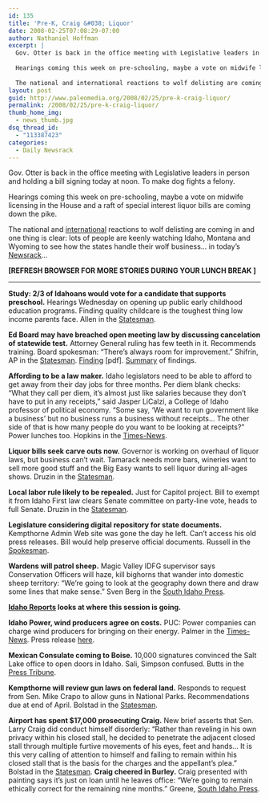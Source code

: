 ```yaml
---
id: 135
title: 'Pre-K, Craig &#038; Liquor'
date: 2008-02-25T07:08:29-07:00
author: Nathaniel Hoffman
excerpt: |
  Gov. Otter is back in the office meeting with Legislative leaders in person and holding a bill signing today at noon. To make dog fights a felony. <p />
  
  Hearings coming this week on pre-schooling, maybe a vote on midwife licensing in the House and a raft of special interest liquor bills are coming down the pike. <p />
  
  The national and international reactions to wolf delisting are coming in and one thing is clear: lots of people are keenly watching Idaho, Montana and Wyoming to see how the states handle their wolf business... in today's <a href="http://www.paleomedia.org/2008/02/25/pre-k-craig-liquor/">Newsrack</a>... <p />
layout: post
guid: http://www.paleomedia.org/2008/02/25/pre-k-craig-liquor/
permalink: /2008/02/25/pre-k-craig-liquor/
thumb_home_img:
  - news_thumb.jpg
dsq_thread_id:
  - "113387423"
categories:
  - Daily Newsrack
---
```

Gov. Otter is back in the office meeting with Legislative leaders in person and holding a bill signing today at noon. To make dog fights a felony. 

Hearings coming this week on pre-schooling, maybe a vote on midwife licensing in the House and a raft of special interest liquor bills are coming down the pike. 

The national and [international](http://www.guardian.co.uk/environment/2008/feb/24/endangeredspecies.conservation) reactions to wolf delisting are coming in and one thing is clear: lots of people are keenly watching Idaho, Montana and Wyoming to see how the states handle their wolf business&#8230; in today&#8217;s [Newsrack](http://www.paleomedia.org/2008/02/25/pre-k-craig-liquor/)&#8230; 

**[REFRESH BROWSER FOR MORE STORIES DURING YOUR LUNCH BREAK ]**



* * *

**Study: 2/3 of Idahoans would vote for a candidate that supports preschool.** Hearings Wednesday on opening up public early childhood education programs. Finding quality childcare is the toughest thing low income parents face. Allen in the [Statesman](http://www.idahostatesman.com/newsupdates/story/305207.html).

**Ed Board may have breached open meeting law by discussing cancelation of statewide test.** Attorney General ruling has few teeth in it. Recommends training. Board spokesman: &#8220;There&#8217;s always room for improvement.&#8221; Shifrin, AP in the [Statesman](http://www.idahostatesman.com/idahopolitics/story/302988.html). [Finding](http://www2.state.id.us/ag/newsrel/2008/BoardOfEducation_InvestigationReport_2-7-2008.pdf) [pdf]. [Summary](http://www2.state.id.us/ag/newsrel/2008/nr_feb222008.htm) of findings.

**Affording to be a law maker.** Idaho legislators need to be able to afford to get away from their day jobs for three months. Per diem blank checks: &#8220;What they call per diem, it&#8217;s almost just like salaries because they don&#8217;t have to put in any receipts,&#8221; said Jasper LiCalzi, a College of Idaho professor of political economy. &#8220;Some say, &#8216;We want to run government like a business&#8217; but no business runs a business without receipts&#8230; The other side of that is how many people do you want to be looking at receipts?&#8221; Power lunches too. Hopkins in the [Times-News](http://www.magicvalley.com/articles/2008/02/24/news/top_story/131499.txt).

**Liquor bills seek carve outs now.** Governor is working on overhaul of liquor laws, but business can&#8217;t wait. Tamarack needs more bars, wineries want to sell more good stuff and the Big Easy wants to sell liquor during all-ages shows. Druzin in the [Statesman](http://www.idahostatesman.com/newsupdates/story/305208.html).

**Local labor rule likely to be repealed.** Just for Capitol project. Bill to exempt it from Idaho First law clears Senate committee on party-line vote, heads to full Senate. Druzin in the [Statesman](http://www.idahostatesman.com/idahopolitics/story/303510.html).

**Legislature considering digital repository for state documents.** Kempthorne Admin Web site was gone the day he left. Can&#8217;t access his old press releases. Bill would help preserve official documents. Russell in the [Spokesman](http://www.spokesmanreview.com/idaho/story.asp?ID=233310&page=all).

**Wardens will patrol sheep.** Magic Valley IDFG supervisor says Conservation Officers will haze, kill bighorns that wander into domestic sheep territory: “We’re going to look at the geography down there and draw some lines that make sense.&#8221; Sven Berg in the [South Idaho Press](http://www.southidahopress.com/articles/2008/02/23/news/local/9652bighorns.txt).

**[Idaho Reports](http://idahoptv.org/idreports/) looks at where this session is going.**

**Idaho Power, wind producers agree on costs.** PUC: Power companies can charge wind producers for bringing on their energy. Palmer in the [Times-News](http://www.magicvalley.com/articles/2008/02/23/news/local_state/131407.txt). Press release [here](http://www.puc.idaho.gov/internet/press/022108_windissuesresolved.htm).

**Mexican Consulate coming to Boise.** 10,000 signatures convinced the Salt Lake office to open doors in Idaho. Sali, Simpson confused. Butts in the [Press Tribune](http://www.idahopress.com/?id=3986).

**Kempthorne will review gun laws on federal land.** Responds to request from Sen. Mike Crapo to allow guns in National Parks. Recommendations due at end of April. Bolstad in the [Statesman](http://www.idahostatesman.com/idahopolitics/story/303225.html).

**Airport has spent $17,000 prosecuting Craig.** New brief asserts that Sen. Larry Craig did conduct himself disorderly: &#8220;Rather than reveling in his own privacy within his closed stall, he decided to penetrate the adjacent closed stall through multiple furtive movements of his eyes, feet and hands&#8230; It is this very calling of attention to himself and failing to remain within his closed stall that is the basis for the charges and the appellant&#8217;s plea.&#8221; Bolstad in the [Statesman](http://www.idahostatesman.com/idahopolitics/story/303517.html). **Craig cheered in Burley.** Craig presented with painting says it&#8217;s just on loan until he leaves office: “We’re going to remain ethically correct for the remaining nine months.&#8221; Greene, [South Idaho Press](http://www.southidahopress.com/articles/2008/02/23/news/local/9651craig.txt).